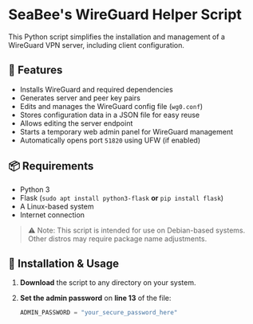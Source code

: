 # SeaBee's WireGuard Helper Script

This Python script simplifies the installation and management of a WireGuard VPN server, including client configuration.

## 🔧 Features

- Installs WireGuard and required dependencies
- Generates server and peer key pairs
- Edits and manages the WireGuard config file (`wg0.conf`)
- Stores configuration data in a JSON file for easy reuse
- Allows editing the server endpoint
- Starts a temporary web admin panel for WireGuard management
- Automatically opens port `51820` using UFW (if enabled)

## 📦 Requirements

- Python 3
- Flask (`sudo apt install python3-flask` **or** `pip install flask`)
- A Linux-based system
- Internet connection

> ⚠️ Note: This script is intended for use on Debian-based systems. Other distros may require package name adjustments.

## 🚀 Installation & Usage

1. **Download** the script to any directory on your system.

2. **Set the admin password** on **line 13** of the file:
    ```python
    ADMIN_PASSWORD = "your_secure_password_here"
    ```
